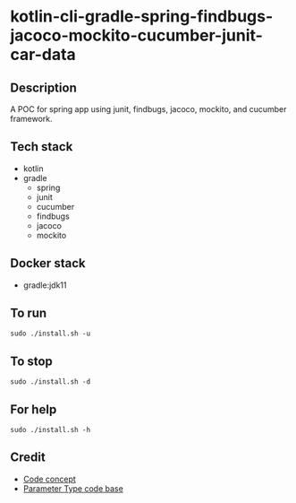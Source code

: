 # kotlin-cli-gradle-spring-findbugs-jacoco-mockito-cucumber-junit-car-data

## Description
A POC for spring app using junit,
findbugs, jacoco, mockito,
and cucumber framework.

## Tech stack
- kotlin
- gradle
  - spring
  - junit
  - cucumber
  - findbugs
  - jacoco
  - mockito

## Docker stack
- gradle:jdk11

## To run
`sudo ./install.sh -u`

## To stop
`sudo ./install.sh -d`

## For help
`sudo ./install.sh -h`

## Credit
- [Code concept](https://stackoverflow.com/questions/67847818/maven-junit-5-cucumber-not-running-tests)
- [Parameter Type code base](https://thepracticaldeveloper.com/cucumber-guide-3-step-definitions-state/)
